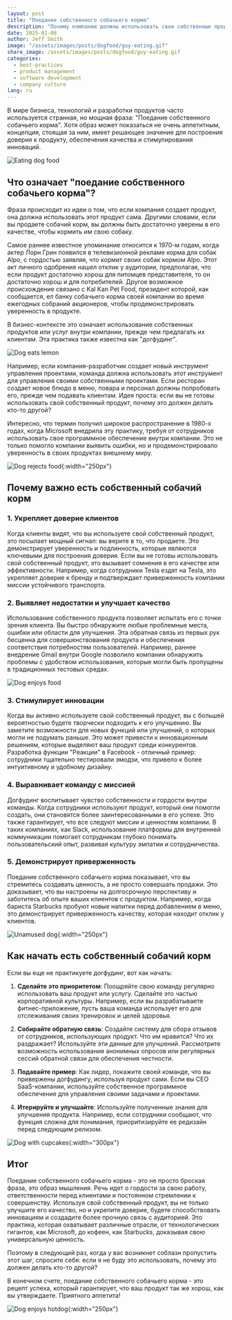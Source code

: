 ```yaml
---
layout: post
title: "Поедание собственного собачьего корма"
description: "Почему компании должны использовать свои собственные продукты, и как эта практика обеспечивает качество и способствует инновациям."
date: 2025-01-08
author: Jeff Smith
image: "/assets/images/posts/dogfood/guy-eating.gif"
share_image: /assets/images/posts/dogfood/guy-eating.gif
categories: 
  - best-practices
  - product management
  - software development
  - company culture
lang: ru
---
```


В мире бизнеса, технологий и разработки продуктов часто используется странная, но мощная фраза: "Поедание собственного собачьего корма". Хотя образ может показаться не очень аппетитным, концепция, стоящая за ним, имеет решающее значение для построения доверия к продукту, обеспечения качества и стимулирования инноваций. 

![Eating dog food](/assets/images/posts/dogfood/guy-eating.gif)

## Что означает "поедание собственного собачьего корма"?

Фраза происходит из идеи о том, что если компания создает продукт, она должна использовать этот продукт сама. Другими словами, если вы продаете собачий корм, вы должны быть достаточно уверены в его качестве, чтобы кормить им свою собаку.

Самое раннее известное упоминание относится к 1970-м годам, когда актер Лорн Грин появился в телевизионной рекламе корма для собак Alpo, с гордостью заявляя, что кормит своих собак кормом Alpo. Этот акт личного одобрения нашел отклик у аудитории, предполагая, что если продукт достаточно хорош для питомцев представителя, то он достаточно хорош и для потребителей. Другое возможное происхождение связано с Kal Kan Pet Food, президент которой, как сообщается, ел банку собачьего корма своей компании во время ежегодных собраний акционеров, чтобы продемонстрировать уверенность в продукте.

В бизнес-контексте это означает использование собственных продуктов или услуг внутри компании, прежде чем предлагать их клиентам. Эта практика также известна как "догфудинг".

![Dog eats lemon](/assets/images/posts/dogfood/wiener-dog-eating-lemon.gif)

Например, если компания-разработчик создает новый инструмент управления проектами, команда должна использовать этот инструмент для управления своими собственными проектами. Если ресторан создает новое блюдо в меню, повара и персонал должны попробовать его, прежде чем подавать клиентам. Идея проста: если вы не готовы использовать свой собственный продукт, почему это должен делать кто-то другой?

Интересно, что термин получил широкое распространение в 1980-х годах, когда Microsoft внедрила эту практику, требуя от сотрудников использовать свое программное обеспечение внутри компании. Это не только помогло компании выявить ошибки, но и продемонстрировало уверенность в своих продуктах внешнему миру.

![Dog rejects food](/assets/images/posts/dogfood/dog-reject.gif){:width="250px"}

## Почему важно есть собственный собачий корм

### 1. Укрепляет доверие клиентов
Когда клиенты видят, что вы используете свой собственный продукт, это посылает мощный сигнал: вы верите в то, что продаете. Это демонстрирует уверенность и подлинность, которые являются ключевыми для построения доверия. Если вы не готовы использовать свой собственный продукт, это вызывает сомнения в его качестве или эффективности. Например, когда сотрудники Tesla ездят на Tesla, это укрепляет доверие к бренду и подтверждает приверженность компании миссии устойчивого транспорта.

### 2. Выявляет недостатки и улучшает качество
Использование собственного продукта позволяет испытать его с точки зрения клиента. Вы быстро обнаружите любые проблемные места, ошибки или области для улучшения. Эта обратная связь из первых рук бесценна для совершенствования продукта и обеспечения соответствия потребностям пользователей. Например, раннее внедрение Gmail внутри Google позволило компании обнаружить проблемы с удобством использования, которые могли быть пропущены в традиционных тестовых средах.

![Dog enjoys food](/assets/images/posts/dogfood/funny-dog.gif)

### 3. Стимулирует инновации
Когда вы активно используете свой собственный продукт, вы с большей вероятностью будете творчески подходить к его улучшению. Вы заметите возможности для новых функций или улучшений, о которых могли не подумать раньше. Это может привести к инновационным решениям, которые выделяют ваш продукт среди конкурентов. Разработка функции "Реакции" в Facebook - отличный пример: сотрудники тщательно тестировали эмодзи, что привело к более интуитивному и удобному дизайну.

### 4. Выравнивает команду с миссией
Догфудинг воспитывает чувство собственности и гордости внутри команды. Когда сотрудники используют продукт, который они помогли создать, они становятся более заинтересованными в его успехе. Это также гарантирует, что все следуют миссии и ценностям компании. В таких компаниях, как Slack, использование платформы для внутренней коммуникации помогает сотрудникам глубоко понимать пользовательский опыт, развивая культуру эмпатии и сотрудничества.

### 5. Демонстрирует приверженность
Поедание собственного собачьего корма показывает, что вы стремитесь создавать ценность, а не просто совершать продажи. Это доказывает, что вы настроены на долгосрочную перспективу и заботитесь об опыте ваших клиентов с продуктом. Например, когда бариста Starbucks пробуют новые напитки перед добавлением в меню, это демонстрирует приверженность качеству, которая находит отклик у клиентов.

![Unamused dog](/assets/images/posts/dogfood/unamused-viralhog.gif){:width="250px"}

## Как начать есть собственный собачий корм

Если вы еще не практикуете догфудинг, вот как начать:

1. **Сделайте это приоритетом**: Поощряйте свою команду регулярно использовать ваш продукт или услугу. Сделайте это частью корпоративной культуры. Например, если вы разрабатываете фитнес-приложение, пусть ваша команда использует его для отслеживания своих тренировок и целей здоровья.

2. **Собирайте обратную связь**: Создайте систему для сбора отзывов от сотрудников, использующих продукт. Что им нравится? Что их раздражает? Используйте эти данные для улучшений. Рассмотрите возможность использования анонимных опросов или регулярных сессий обратной связи для обеспечения честности.

3. **Подавайте пример**: Как лидер, покажите своей команде, что вы привержены догфудингу, используя продукт сами. Если вы CEO SaaS-компании, используйте собственное программное обеспечение для управления своими задачами и проектами.

4. **Итерируйте и улучшайте**: Используйте полученные знания для улучшения продукта. Например, если сотрудники сообщают, что функция сложна для понимания, приоритизируйте ее редизайн перед следующим релизом.

![Dog with cupcakes](/assets/images/posts/dogfood/cupcake-cute.gif){:width="300px"}

## Итог

Поедание собственного собачьего корма - это не просто броская фраза, это образ мышления. Речь идет о гордости за свою работу, ответственности перед клиентами и постоянном стремлении к совершенству. Используя свой собственный продукт, вы не только улучшите его качество, но и укрепите доверие, будете способствовать инновациям и создадите более прочную связь с аудиторией. Это практика, которая охватывает различные отрасли, от технологических гигантов, как Microsoft, до кофеен, как Starbucks, доказывая свою универсальную ценность.

Поэтому в следующий раз, когда у вас возникнет соблазн пропустить этот шаг, спросите себя: если я не буду это использовать, почему это должен делать кто-то другой?

В конечном счете, поедание собственного собачьего корма - это рецепт успеха, который гарантирует, что ваш продукт так же хорош, как вы утверждаете. Приятного аппетита!

![Dog enjoys hotdog](/assets/images/posts/dogfood/cheeky-hotdog-theif.gif){:width="250px"}
